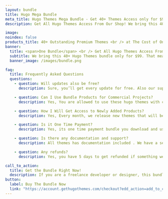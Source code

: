 ```yaml
---
layout: bundle
title: Hugo Mega Bundle
meta_title: Hugo Themes Mega Bundle - Get 40+ Themes Access only for $99!
description: Get All Hugo Themes Access From Our Shop! We bring this 40+ Hugo Themes bundle only for $99. Don't miss the opportunity! Grab it Now! 

image: 
noindex: false
products_title: 40+ Outstanding Premium Themes <br /> at The Cost of Only 3 Themes!
banner:
  title: <span>One Bundle</span> <br /> Get All Hugo Themes Access From Our Shop !
  subtitle: We bring this 40+ Hugo Themes bundle only for $99. That means a single theme will cost only around $2. Isn't it unbelievable?
  banner_image: /images/bundle.png

faq:
  title: Frequently Asked Questions
  questions:
    - question: Will updates also be free?
      description: Sure, you’ll get every update for free. Also our support is free. If you face any issue feel free to to submit a support ticket from our contact page .

    - question: Can I Use Bundle Products for Commercial Projects?
      description: Yes, You are allowed to use these hugo themes with commercial projects and charge clients/customers.You don’t need to mention us as we are the creator of this products

    - question: How I Will Get Access to Newly Added Products?
      description: Yes, Every month, we release new themes that will be added to your account. As a result, you can always go into your account and get the most recent Hugo themes.

    - question: Is it One Time Payment?
      description: Yes, its one time payment bundle you download and use for life. No recurring payments or renewals! 

    - question: Is there any documentation and support?
      description: All themes has documentation included . We have a separate documentation website for our themes https://docs.gethugothemes.com .

    - question: Any refunds?
      description: Yes, you have 5 days to get refunded if something went wrong. But this applies only to purchase through our website.

call_to_action:
  title: Get the Bundle Right Now!
  description: If you are a freelance developer or designer, this bundle will be perfect for you to speed up your workflow. Simultaneously, you don’t need to think about the design or layout of your future projects. Just get this bundle and enjoy your work.
button:
  label: Buy The Bundle Now
  link: "https://account.gethugothemes.com/checkout?edd_action=add_to_cart&download_id=308&edd_options%5Bprice_id%5D=1"
---
```

